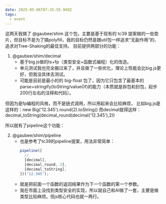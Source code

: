 ```yaml
---
date: 2025-05-06T07:35:55.949Z
tags:
  - event
---
```


这两天我搞了 @gaubee/shim 这个包，主要是基于现有的 tc39 提案做的一些垫片，但目标不是为了搞polyfill，我的目标仍然是跟util包一样追求“无副作用”的、追求对Tree-Shaking的最佳支持。
目前提供两部分的功能：

1. @gaubee/shim/decimal
   - 基于big.js做的ts+fp（类型安全+函数式编程）化的改造。
   - 单元测试我也完全搬过来了，并且做了一些优化，理论上性能会比big.js更好，但我没具体去测试。
   - 可能是目前是最小的的 big-float 包了，因为它只包含了最基本的 parse+stringify(toString/valueOf)的能力（本质就是拆包和封包，起步200行左右的注释和代码）。

但因为是fp编程的风格，而不是链式调用，所以用起来会比较麻烦，
比如big.js是这样的：new Big('12.345').round(2).toString()
而decimal就得这样：decimal_toString(decimal_round(decimal('12.345'),2))

所以就有了pipeline这个功能：

2. @gaubee/shim/pipeline
   - 也是参考了tc39的pipeline提案，用法非常简单：
     ```ts
     pipeline([
       //
       [decimal],
       [decimal_round, 2],
       [decimal_toString],
     ])('12.345');
     ```
   - 就是把前面一个函数的返回结果作为下一个函数的第一个参数。
   - 我在市面上没找到类型安全的实现，所以就自己和AI做了一套，主要是做类型比较麻烦。但js核心代码也就一两行。
